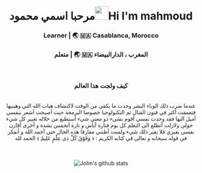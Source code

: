 <div align="center">
 <h1>  مرحبا اسمي محمود<img src="https://media.giphy.com/media/hvRJCLFzcasrR4ia7z/giphy.gif" width="35px">Hi I'm mahmoud</h1>
</div>

<div align="center"  >
<h3>Learner | 🌏 🇲🇦 Casablanca, Morocco </h3>
<h3>متعلم |   🌏 🇲🇦 المغرب ، الدارالبيضاء    </h3>
<br>

</div>
<div align= center>
<h3>
 كيف ولجت هذا العالم
</h3>
</div>
<br>

<div align = center >
عندما ضرب ذلك الوباء البشر وجدت ما يكفي من الوقت لاكتشاف هبات الله التي وهبنيها فتعمقت أكثر في فنون القتال ثم التكنولوجيا خصوصا البرمجة حيث أصبحت أشعر بنفسي أميل اليها فقد وجدت نفسي أقوم بشيء ذو معنى شيء أستطيع من خلاله تغيير كل شيء حولي ولازلت أتطلع الى التعلم كل يوم فتارة أيأس و تارة أتحمس بشدة و أخرى أقارن نفسي بغيري فلا يغير ذلك شيء  ولست أظنني مفارقا هذه الحال حتى أحمد الله و أتفكر في قوله سبحانه و تعالى في كتابه الكريم  :   ﴿ وَفَوْقَ كُلِّ ذِي عِلْمٍ عَلِيمٌ ﴾ الحمد لله

</div>

<br>
<br>

<div align = center>

![John's github stats](https://github-readme-stats.vercel.app/api?username=Mahmoudgarwallane&count_private=true&show_icons=true&theme=dark)

</div>
